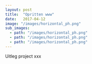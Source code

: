 ```yaml
---
layout: post
title:  "Opritten www"
date:   2017-04-12
image: "/images/horizontal_ph.png"
sub_images:
  - path: "/images/horizontal_ph.png"
  - path: "/images/horizontal_ph.png"
  - path: "/images/horizontal_ph.png"
---
```


Uitleg project xxx
